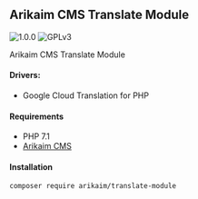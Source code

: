 ## Arikaim CMS Translate Module
![1.0.0](https://img.shields.io/github/release/arikaim/translate-module.svg)
![GPLv3](https://img.shields.io/badge/License-GPLv3-blue.svg)


Arikaim CMS Translate Module


#### Drivers: 
  - Google Cloud Translation for PHP

#### Requirements 
  * PHP 7.1
  * [Arikaim CMS](https://github.com/arikaim/arikaim)



#### Installation

```sh
composer require arikaim/translate-module
```